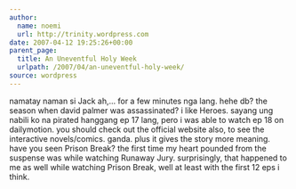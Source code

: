```yaml
---
author:
  name: noemi
  url: http://trinity.wordpress.com
date: 2007-04-12 19:25:26+00:00
parent_page:
  title: An Uneventful Holy Week
  urlpath: /2007/04/an-uneventful-holy-week/
source: wordpress
---
```


namatay naman si Jack ah,...  for a few minutes nga lang. hehe db? the season when david palmer was assassinated? i like Heroes. sayang ung nabili ko na pirated hanggang ep 17 lang, pero i was able to watch ep 18 on dailymotion. you should check out the official website also, to see the interactive novels/comics. ganda. plus it gives the story more meaning. have you seen Prison Break? the first time my heart pounded from the suspense was while watching Runaway Jury. surprisingly, that happened to me as well while watching Prison Break, well at least with the first 12 eps i think.